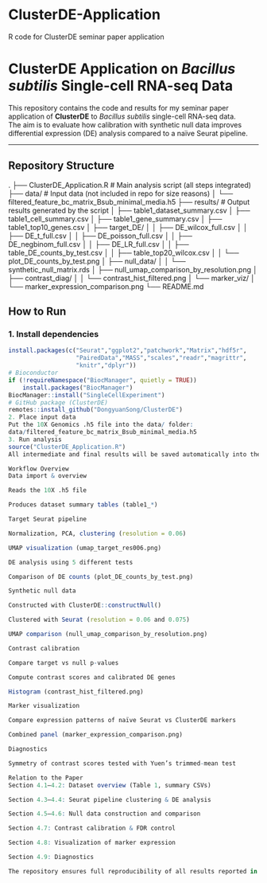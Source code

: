 # ClusterDE-Application
R code for ClusterDE seminar paper application
# ClusterDE Application on *Bacillus subtilis* Single-cell RNA-seq Data

This repository contains the code and results for my seminar paper application of **ClusterDE** to *Bacillus subtilis* single-cell RNA-seq data.  
The aim is to evaluate how calibration with synthetic null data improves differential expression (DE) analysis compared to a naïve Seurat pipeline.

---

##  Repository Structure
.
├── ClusterDE_Application.R # Main analysis script (all steps integrated)
├── data/ # Input data (not included in repo for size reasons)
│ └── filtered_feature_bc_matrix_Bsub_minimal_media.h5
├── results/ # Output results generated by the script
│ ├── table1_dataset_summary.csv
│ ├── table1_cell_summary.csv
│ ├── table1_gene_summary.csv
│ ├── table1_top10_genes.csv
│ ├── target_DE/
│ │ ├── DE_wilcox_full.csv
│ │ ├── DE_t_full.csv
│ │ ├── DE_poisson_full.csv
│ │ ├── DE_negbinom_full.csv
│ │ ├── DE_LR_full.csv
│ │ ├── table_DE_counts_by_test.csv
│ │ ├── table_top20_wilcox.csv
│ │ └── plot_DE_counts_by_test.png
│ ├── null_data/
│ │ └── synthetic_null_matrix.rds
│ ├── null_umap_comparison_by_resolution.png
│ ├── contrast_diag/
│ │ └── contrast_hist_filtered.png
│ └── marker_viz/
│ └── marker_expression_comparison.png
└── README.md

##  How to Run

### 1. Install dependencies
```r
install.packages(c("Seurat","ggplot2","patchwork","Matrix","hdf5r",
                   "PairedData","MASS","scales","readr","magrittr",
                   "knitr","dplyr"))
# Bioconductor
if (!requireNamespace("BiocManager", quietly = TRUE))
    install.packages("BiocManager")
BiocManager::install("SingleCellExperiment")
# GitHub package (ClusterDE)
remotes::install_github("DongyuanSong/ClusterDE")
2. Place input data
Put the 10X Genomics .h5 file into the data/ folder:
data/filtered_feature_bc_matrix_Bsub_minimal_media.h5
3. Run analysis
source("ClusterDE_Application.R")
All intermediate and final results will be saved automatically into the results/ folder.

Workflow Overview
Data import & overview

Reads the 10X .h5 file

Produces dataset summary tables (table1_*)

Target Seurat pipeline

Normalization, PCA, clustering (resolution = 0.06)

UMAP visualization (umap_target_res006.png)

DE analysis using 5 different tests

Comparison of DE counts (plot_DE_counts_by_test.png)

Synthetic null data

Constructed with ClusterDE::constructNull()

Clustered with Seurat (resolution = 0.06 and 0.075)

UMAP comparison (null_umap_comparison_by_resolution.png)

Contrast calibration

Compare target vs null p-values

Compute contrast scores and calibrated DE genes

Histogram (contrast_hist_filtered.png)

Marker visualization

Compare expression patterns of naïve Seurat vs ClusterDE markers

Combined panel (marker_expression_comparison.png)

Diagnostics

Symmetry of contrast scores tested with Yuen’s trimmed-mean test

Relation to the Paper
Section 4.1–4.2: Dataset overview (Table 1, summary CSVs)

Section 4.3–4.4: Seurat pipeline clustering & DE analysis

Section 4.5–4.6: Null data construction and comparison

Section 4.7: Contrast calibration & FDR control

Section 4.8: Visualization of marker expression

Section 4.9: Diagnostics

The repository ensures full reproducibility of all results reported in the application section of the seminar paper.
